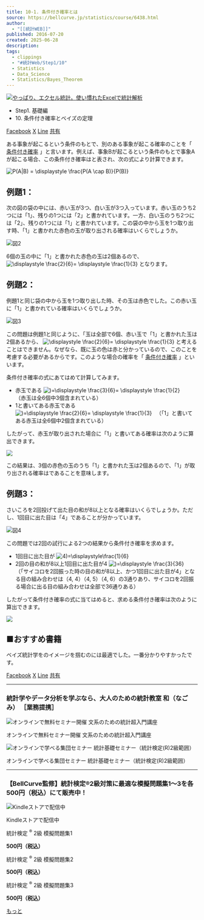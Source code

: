 ```yaml
---
title: 10-1. 条件付き確率とは
source: https://bellcurve.jp/statistics/course/6438.html
author:
  - "[[統計WEB]]"
published: 2016-07-20
created: 2025-06-28
description: 
tags:
  - clippings
  - "#統計Web/Step1/10"
  - Statistics
  - Data_Science
  - Statistics/Bayes_Theorem
---
```

[![やっぱり、エクセル統計。使い慣れたExcelで統計解析](https://bellcurve.jp/statistics/wp-content/uploads/2024/09/statistics01-b_ver3.png "やっぱり、エクセル統計。使い慣れたExcelで統計解析")](https://bellcurve.jp/ex/)

- Step1. 基礎編
- 10\. 条件付き確率とベイズの定理

[Facebook](https://bellcurve.jp/#facebook "Facebook") [X](https://bellcurve.jp/#x "X") [Line](https://bellcurve.jp/#line "Line") [共有](https://www.addtoany.com/share#url=https%3A%2F%2Fbellcurve.jp%2Fstatistics%2Fcourse%2F6438.html&title=10-1.%20%E6%9D%A1%E4%BB%B6%E4%BB%98%E3%81%8D%E7%A2%BA%E7%8E%87%E3%81%A8%E3%81%AF)

ある事象が起こるという条件のもとで、別のある事象が起こる確率のことを「 [条件付き確率](https://bellcurve.jp/statistics/glossary/2000.html) 」と言います。例えば、事象Bが起こるという条件のもとで事象Aが起こる場合、この条件付き確率はと表され、次の式により計算できます。

![ P(A|B) = \displaystyle \frac{P(A \cap B)}{P(B)} ](https://bellcurve.jp/statistics/wp-content/ql-cache/quicklatex.com-343fe49ffb07c3f2f34c461d4f528024_l3.svg "Rendered by QuickLaTeX.com")

## 例題1：

次の図の袋の中には、赤い玉が3つ、白い玉が3つ入っています。赤い玉のうち2つには「1」、残りの1つには「2」と書かれています。一方、白い玉のうち2つには「2」、残りの1つには「1」と書かれています。この袋の中から玉を1つ取り出す時、「1」と書かれた赤色の玉が取り出される確率はいくらでしょうか。

![図2](https://bellcurve.jp/statistics/wp-content/uploads/2016/07/2b530e80c7d0de90885e285c5d798063-5.png)

6個の玉の中に「1」と書かれた赤色の玉は2個あるので、 ![\displaystyle \frac{2}{6}= \displaystyle \frac{1}{3}](https://bellcurve.jp/statistics/wp-content/ql-cache/quicklatex.com-c9fc9ae66780fef50c4f388e3d516a65_l3.svg "Rendered by QuickLaTeX.com") となります。

## 例題2：

例題1と同じ袋の中から玉を1つ取り出した時、その玉は赤色でした。この赤い玉に「1」と書かれている確率はいくらでしょうか。

![図3](https://bellcurve.jp/statistics/wp-content/uploads/2016/07/c8856789ec11ab8b1013037cef6929f9-4.png)

この問題は例題1と同じように、「玉は全部で6個、赤い玉で「1」と書かれた玉は2個あるから、 ![\displaystyle \frac{2}{6}= \displaystyle \frac{1}{3}](https://bellcurve.jp/statistics/wp-content/ql-cache/quicklatex.com-c9fc9ae66780fef50c4f388e3d516a65_l3.svg "Rendered by QuickLaTeX.com") と考えることはできません。なぜなら、既に玉の色は赤と分かっているので、このことを考慮する必要があるからです。このような場合の確率を「 [条件付き確率](https://bellcurve.jp/statistics/glossary/2000.html) 」といいます。

条件付き確率の式にあてはめて計算してみます。

- 赤玉である ![)=\displaystyle \frac{3}{6}= \displaystyle \frac{1}{2}](https://bellcurve.jp/statistics/wp-content/ql-cache/quicklatex.com-b7f517e7ee9c55e7cc178ac96c95ea88_l3.svg "Rendered by QuickLaTeX.com") 　　（赤玉は全6個中3個含まれている）
- 1と書いてある赤玉である ![)=\displaystyle \frac{2}{6}= \displaystyle \frac{1}{3}](https://bellcurve.jp/statistics/wp-content/ql-cache/quicklatex.com-9331ed3eb791dd70b12766ce1a048f29_l3.svg "Rendered by QuickLaTeX.com") 　（「1」と書いてある赤玉は全6個中2個含まれている）

したがって、赤玉が取り出された場合に「1」と書いてある確率は次のように算出できます。

![](https://bellcurve.jp/statistics/wp-content/uploads/2016/05/10-1_1.png)

この結果は、3個の赤色の玉のうち「1」と書かれた玉は2個あるので、「1」が取り出される確率はであることを意味します。

## 例題3：

さいころを2回投げて出た目の和が8以上となる確率はいくらでしょうか。ただし、1回目に出た目は「4」であることが分かっています。

![図4](https://bellcurve.jp/statistics/wp-content/uploads/2016/07/3a4f695a458cb0ac0aceaa2eb13ac2dd-2.png)

この問題では2回の試行による2つの結果から条件付き確率を求めます。

- 1回目に出た目が ![4)=\displaystyle\frac{1}{6}](https://bellcurve.jp/statistics/wp-content/ql-cache/quicklatex.com-770fc509a46446ca18952fa2e3a8efd7_l3.svg "Rendered by QuickLaTeX.com")
- 2回の目の和が8以上1回目に出た目が4 ![)=\displaystyle \frac{3}{36}](https://bellcurve.jp/statistics/wp-content/ql-cache/quicklatex.com-86fdfed6ea687c76c18bea6bf42e9d91_l3.svg "Rendered by QuickLaTeX.com") （「サイコロを2回振った時の目の和が8以上、かつ1回目に出た目が4」となる目の組み合わせは（4, 4）（4, 5）（4, 6）の3通りあり、サイコロを2回振る場合に出る目の組み合わせは全部で36通りある）

したがって条件付き確率の式に当てはめると、求める条件付き確率は次のように算出できます。

![](https://bellcurve.jp/statistics/wp-content/uploads/2016/05/10-1_2.png)

## ■おすすめ書籍

ベイズ統計学をのイメージを掴むのには最適でした。一番分かりやすかったです。

[Facebook](https://bellcurve.jp/#facebook "Facebook") [X](https://bellcurve.jp/#x "X") [Line](https://bellcurve.jp/#line "Line") [共有](https://www.addtoany.com/share#url=https%3A%2F%2Fbellcurve.jp%2Fstatistics%2Fcourse%2F6438.html&title=10-1.%20%E6%9D%A1%E4%BB%B6%E4%BB%98%E3%81%8D%E7%A2%BA%E7%8E%87%E3%81%A8%E3%81%AF)

---

### 統計学やデータ分析を学ぶなら、大人のための統計教室 和（なごみ） ［業務提携］

![オンラインで無料セミナー開催 文系のための統計超入門講座](https://bellcurve.jp/statistics/wp-content/uploads/2025/05/toukeicyounyumon.png)

オンラインで無料セミナー開催 文系のための統計超入門講座

![オンラインで学べる集団セミナー 統計基礎セミナー（統計検定(R)2級範囲）](https://bellcurve.jp/statistics/wp-content/uploads/2025/05/toukeikiso.png)

オンラインで学べる集団セミナー 統計基礎セミナー（統計検定(R)2級範囲）

---

### 【BellCurve監修】統計検定®2級対策に最適な模擬問題集1～3を各500円（税込）にて販売中！

![Kindleストアで配信中](https://bellcurve.jp/statistics/wp-content/uploads/2018/07/bnr_kindle.png)

Kindleストアで配信中

統計検定 <sup>®</sup> 2級 模擬問題集1

**500円（税込）**  

統計検定 <sup>®</sup> 2級 模擬問題集2

**500円（税込）**  

統計検定 <sup>®</sup> 2級 模擬問題集3

**500円（税込）**  

[もっと](https://bellcurve.jp/statistics/course/#addtoany "すべてを表示")